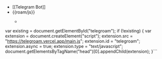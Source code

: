 - [[Telegram Bot]]
- {{roam/js}}
    - ```javascript
var existing = document.getElementById("telegroam");
if (!existing) {
  var extension = document.createElement("script");
  extension.src = "https://telegroam.vercel.app/main.js";
  extension.id = "telegroam";
  extension.async = true;
  extension.type = "text/javascript";
  document.getElementsByTagName("head")[0].appendChild(extension);
}```
